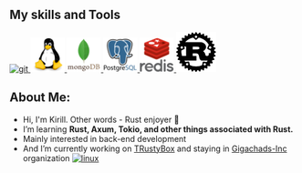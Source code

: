 
## My skills and Tools
<p align="left"> <a href="https://git-scm.com/" target="_blank" rel="noreferrer"> <img src="https://www.vectorlogo.zone/logos/git-scm/git-scm-icon.svg" alt="git" width="60" height="60"/> </a> <a href="https://www.linux.org/" target="_blank" rel="noreferrer"> <img src="https://raw.githubusercontent.com/devicons/devicon/master/icons/linux/linux-original.svg" alt="linux" width="60" height="60"/> </a> <a href="https://www.mongodb.com/" target="_blank" rel="noreferrer"> <img src="https://raw.githubusercontent.com/devicons/devicon/master/icons/mongodb/mongodb-original-wordmark.svg" alt="mongodb" width="60" height="60"/> </a> <a href="https://www.postgresql.org" target="_blank" rel="noreferrer"> <img src="https://raw.githubusercontent.com/devicons/devicon/master/icons/postgresql/postgresql-original-wordmark.svg" alt="postgresql" width="60" height="60"/> </a> <a href="https://redis.io" target="_blank" rel="noreferrer"> <img src="https://raw.githubusercontent.com/devicons/devicon/master/icons/redis/redis-original-wordmark.svg" alt="redis" width="60" height="60"/> </a> <a href="https://www.rust-lang.org" target="_blank" rel="noreferrer"> <img src="https://raw.githubusercontent.com/devicons/devicon/master/icons/rust/rust-plain.svg" alt="rust" width="70" height="70"/> </a> </p>

## About Me:

- Hi, I'm Kirill. Other words - Rust enjoyer 🦀
- I’m learning **Rust, Axum, Tokio, and other things associated with Rust.**
- Mainly interested in back-end development
- And I’m currently working on [TRustyBox](https://github.com/1101-1/TRustyBox) and staying in [Gigachads-Inc](https://github.com/Gigachads-Inc) organization </a> <a href="https://github.com/Gigachads-Inc" target="_blank" rel="noreferrer"> <img src="https://avatars.githubusercontent.com/u/119753129?s=200&v=4" alt="linux" width="30" height="30"/> </a>
